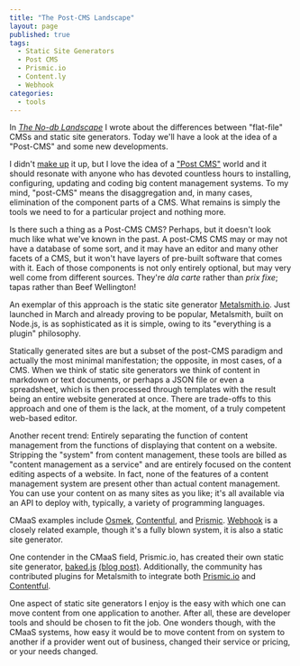 ```yaml
---
title: "The Post-CMS Landscape"
layout: page
published: true
tags: 
  - Static Site Generators
  - Post CMS
  - Prismic.io
  - Content.ly
  - Webhook
categories: 
  - tools
---
```


In [_The No-db Landscape_](/tools/the-no-db-landscape/) I wrote about the differences between "flat-file" CMSs and static site generators. Today we'll have a look at the idea of a "Post-CMS" and some new developments.


I didn't [make up](http://ben.balter.com/2012/10/01/welcome-to-the-post-cms-world/) it up, but I love the idea of a  ["Post CMS"](http://developmentseed.org/blog/2012/07/27/build-cms-free-websites/) world and it should resonate with anyone who has devoted countless hours to installing, configuring, updating and coding big content management systems. To my mind, "post-CMS" means the disaggregation and, in many cases, elimination of the component parts of a CMS. What remains is simply the tools we need to for a particular project and nothing more.

Is there such a thing as a Post-CMS CMS? Perhaps, but it doesn't look much like what we've known in the past. A post-CMS CMS may or may not have a database of some sort, and it may have an editor and many other facets of a CMS, but it won't have layers of pre-built software that comes with it. Each of those components is not only entirely optional, but may very well come from different sources. They're _ála carte_ rather than _prix fixe_; tapas rather than Beef Wellington!

An exemplar of this approach is the static site generator [Metalsmith.io](http://www.metalsmith.io/). Just launched in March and already proving to be popular, Metalsmith, built on Node.js, is as sophisticated as it is simple, owing to its "everything is a plugin" philosophy. 

Statically generated sites are but a subset of the post-CMS paradigm and actually the most minimal manifestation; the opposite, in most cases, of a CMS. When we think of static site generators we think of content in markdown or text documents, or perhaps a JSON file or even a spreadsheet, which is then processed through templates with the result being an entire website generated at once. There are trade-offs to this approach and one of them is the lack, at the moment, of a truly competent web-based editor. 

Another recent trend: Entirely separating the function of content management from the functions of displaying that content on a website. Stripping the "system" from content management, these tools are billed as "content management as a service" and are entirely focused on the content editing aspects of a website. In fact, none of the features of a content management system are present other than actual content management. You can use your content on as many sites as you like; it's all available via an API to deploy with, typically, a variety of programming languages.

CMaaS examples include [Osmek](http://osmek.com/), [Contentful](https://www.contentful.com/), and [Prismic](https://prismic.io/). [Webhook](http://www.webhook.com/) is a closely related example, though it's a fully blown system, it is also a static site generator.

One contender in the CMaaS field, Prismic.io, has created their own static site generator, [baked.js](http://prismicio.github.io/baked.js/) [(blog post)](https://blog.prismic.io/U3TAFgEAAC8AwopU/bakedjs-integrate-content-management-into-a-static-website-generator-using-javascript). Additionally, the community has contributed plugins for Metalsmith to integrate both [Prismic.io](https://github.com/mbanting/metalsmith-prismic) and [Contentful](https://github.com/contentful/contentful-metalsmith).

One aspect of static site generators I enjoy is the easy with which one can move content from one application to another. After all, these are developer tools and should be chosen to fit the job. One wonders though, with the CMaaS systems, how easy it would be to move content from on system to another if a provider went out of business, changed their service or pricing, or your needs changed.